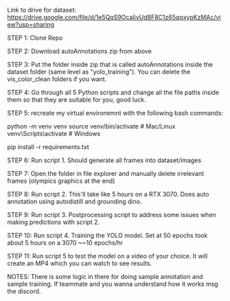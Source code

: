 Link to drive for dataset: https://drive.google.com/file/d/1e5QqS9OcaIivUd8F8C1z65qqxypKzMAc/view?usp=sharing

STEP 1: Clone Repo

STEP 2: Download autoAnnotations zip from above

STEP 3: Put the folder inside zip that is called autoAnnotations inside the dataset folder (same level as "yolo_training"). You can delete the vis_color_clean folders if you want.

STEP 4: Go through all 5 Python scripts and change all the file paths inside them so that they are suitable for you, good luck.

STEP 5: recreate my virtual environemnt with the following bash commands:

python -m venv venv
source venv/bin/activate  # Mac/Linux
venv\Scripts\activate     # Windows

pip install -r requirements.txt


STEP 6: Run script 1. Should generate all frames into dataset/images

STEP 7: Open the folder in file explorer and manually delete irrelevant frames (olympics graphics at the end)

STEP 8: Run script 2. This'll take like 5 hours on a RTX 3070. Does auto annotation using autodistill and grounding dino.

STEP 9: Run script 3. Postprocessing script to address some issues when making predictions with script 2.

STEP 10: Run script 4. Training the YOLO model. Set at 50 epochs took about 5 hours on a 3070 ~~10 epochs/hr

STEP 11: Run script 5 to test the model on a video of your choice. It will create an MP4 which you can watch to see results.



NOTES: There is some logic in there for doing sample annotation and sample training. If teammate and you wanna understand how it works msg the discord. 